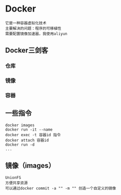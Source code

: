 # Docker
	它是一种容器虚拟化技术
	主要解决的问题：程序的可移植性
	需要配置镜像加速器，我使用aliyun
## Docker三剑客
### 仓库
### 镜像
### 容器
## 一些指令
```
docker images
docker run -it --name
docker exec -t 容器id 指令
docker attach 容器id
docker run -d
...
```
## 镜像（images）
	UnionFS
	方便共享资源
	可以通过docker commit -a "" -m "" 创造一个自定义的镜像
